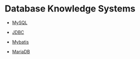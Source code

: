 # Database Knowledge Systems


* [MySQL](mysql/README.md)


* [JDBC](jdbc/README.md)
* [Mybatis](mybatis/README.md)


* [MariaDB](https://www.tuicool.com/articles/fUniAbQ)